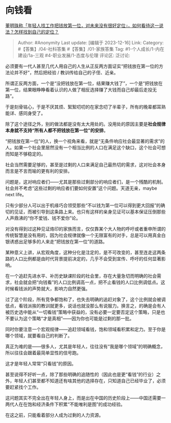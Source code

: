 # 向钱看
[董明珠称「年轻人找工作把钱放第一位，对未来没有很好定位」，如何看待这一说法？怎样找到自己的定位？](https://www.zhihu.com/question/460116131/answer/3327552759)

> Author: #Anonymity
> Last update: [编辑于 2023-12-16]
> Link:
> Category: #【答集】/04-社科答集 #【答集】/01-家族答集
> Tag: #1-个人成长/1-内在建设/1a-三观 #4-职业发展/1-态度与伦理
> 评论区:
> 泛讨论:

必须要有一代人甚至几代人用自己的人生从正反两方面证实“把钱放在第一位的方法论并不好”，然后把经验 / 教训传给自己的子侄、近亲。

所谓正反两方面，一个是“没把钱放在第一位，结果赚大钱了”，一个是“把钱放在第一位，结果眼睁睁看着认识的人做了相反选择赚了大钱而自己却最后走投无路”。

于是刻骨铭心，于是不厌其烦、絮絮叨叨的在家念叨了半辈子，所有的晚辈都耳熟能详、感同身受了。

除了这个途径之外，别的做法都是没有太大用处的。没用处的原因主要是**社会规律本身就不支持“所有人都不把钱放在第一位”的安排**。

“把钱放在第一位”的人，换一个视角来看，就是“无条件响应社会最显著的需求”的人。如果一个社会里居然没有一个相当比例的人口在满足这个缺口，这个社会可想而知是不够稳定的。

社会当然需要足够的，甚至是过剩的人口来满足自己最热切的需求，这对社会本身而言是不言而喻的更有利的安排。

问题是，这对响应者们——尤其是那些过剩部分的响应者们，是一个残酷的机制。社会并不考虑“这些过剩的响应者们要如何安置”这个问题。天道无亲，maybe next life。

只有少部分人可以出于机缘巧合领受那些“不以钱为第一位可以得到更大回报”的确切的见证，而被引导到这条路上来。也只有这样的亲身见证可以基本保证压倒那些人声鼎沸的“你不爱钱、钱不爱你”论。

对没有得到过这种见证烙印的家族而言，仅仅靠某个大人物的呼吁或者重申所谓的传统智慧是没有用的，因为社会规律就像一个无限富有的对手，总是可以用真金白银诱惑出足够多的人来走“把钱放在第一位”的道路。

某种意义上讲，从宏观角度，这种分化是注定的，是不可改变的，甚至连走这两条路的人口比例都是由时代背景提前决定的，几乎不会受到宣传、呼吁的任何显著影响。

在一个追赶先进水平、补历史缺课阶段的社会里，存在大量急切而明确的社会需求，社会就会把“向钱看”的人口比例调高一点，把不止看钱的人口比例调低点。这时候看钱派的声势就大，影响力自然更强。

过了这个阶段，所有竞争都饱和了，也失去明确的追赶对象了，这个比例就会被调低点，看钱派挨的教训就更多，说话也就没那么有说服力。换言之，的确是会有人被历史选中能从“一切看钱”策略中获益的，没有必要一定要否定这个策略，只是也不要认为这个策略“才是真相”——因为你也可能是过剩的那一批。

同时你要注意一个宏观规律——追赶领域看钱，饱和领域看积累和定力。至于你是哪个领域，就要看自己的判断了。

真正为难的是——很多人，尤其是年轻人，往往没有“我是哪个领域”的明确概念，所以往往会跟着最简单显性的信号跑。

这才是年轻人常常“只看钱”的原因。

甚至说得不好听一点，除了那些明确的追随性的（因此也是更“看钱”的行业）之外，年轻人们甚至都不知道还有啥其他的选择存在，只知道自己已经毕业了，必须要赶紧找个工作。

这问题其实不完全出在年轻人身上，而是出在中国的历史阶段上——中国还需要一两代人在在饱和经济条件下积累“不能唯利是图”的成功经验。

在这之前，只能看着部分人成为过剩的人力资源。
